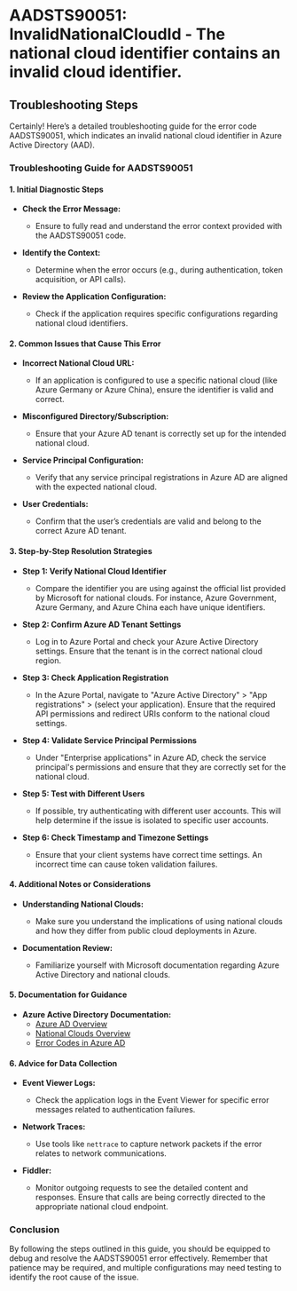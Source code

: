 
# AADSTS90051: InvalidNationalCloudId - The national cloud identifier contains an invalid cloud identifier.


## Troubleshooting Steps
Certainly! Here’s a detailed troubleshooting guide for the error code AADSTS90051, which indicates an invalid national cloud identifier in Azure Active Directory (AAD).

### Troubleshooting Guide for AADSTS90051

#### 1. Initial Diagnostic Steps
- **Check the Error Message:**
  - Ensure to fully read and understand the error context provided with the AADSTS90051 code.
  
- **Identify the Context:**
  - Determine when the error occurs (e.g., during authentication, token acquisition, or API calls).
  
- **Review the Application Configuration:**
  - Check if the application requires specific configurations regarding national cloud identifiers.

#### 2. Common Issues that Cause This Error
- **Incorrect National Cloud URL:**
  - If an application is configured to use a specific national cloud (like Azure Germany or Azure China), ensure the identifier is valid and correct.
  
- **Misconfigured Directory/Subscription:**
  - Ensure that your Azure AD tenant is correctly set up for the intended national cloud.

- **Service Principal Configuration:**
  - Verify that any service principal registrations in Azure AD are aligned with the expected national cloud.

- **User Credentials:**
  - Confirm that the user’s credentials are valid and belong to the correct Azure AD tenant.

#### 3. Step-by-Step Resolution Strategies
- **Step 1: Verify National Cloud Identifier**
  - Compare the identifier you are using against the official list provided by Microsoft for national clouds. For instance, Azure Government, Azure Germany, and Azure China each have unique identifiers.

- **Step 2: Confirm Azure AD Tenant Settings**
  - Log in to Azure Portal and check your Azure Active Directory settings. Ensure that the tenant is in the correct national cloud region.
  
- **Step 3: Check Application Registration**
  - In the Azure Portal, navigate to "Azure Active Directory" > "App registrations" > (select your application). Ensure that the required API permissions and redirect URIs conform to the national cloud settings.

- **Step 4: Validate Service Principal Permissions**
  - Under "Enterprise applications" in Azure AD, check the service principal's permissions and ensure that they are correctly set for the national cloud.

- **Step 5: Test with Different Users**
  - If possible, try authenticating with different user accounts. This will help determine if the issue is isolated to specific user accounts.

- **Step 6: Check Timestamp and Timezone Settings**
  - Ensure that your client systems have correct time settings. An incorrect time can cause token validation failures.

#### 4. Additional Notes or Considerations
- **Understanding National Clouds:**
  - Make sure you understand the implications of using national clouds and how they differ from public cloud deployments in Azure.

- **Documentation Review:**
  - Familiarize yourself with Microsoft documentation regarding Azure Active Directory and national clouds.

#### 5. Documentation for Guidance
- **Azure Active Directory Documentation:**
  - [Azure AD Overview](https://docs.microsoft.com/en-us/azure/active-directory/develop/active-directory-whats-new)
  - [National Clouds Overview](https://docs.microsoft.com/en-us/azure/azure-government/documentation-government-cloud)
  - [Error Codes in Azure AD](https://docs.microsoft.com/en-us/azure/active-directory/develop/reference-aad-error-codes#common-azure-ad-error-codes)

#### 6. Advice for Data Collection
- **Event Viewer Logs:**
  - Check the application logs in the Event Viewer for specific error messages related to authentication failures.
  
- **Network Traces:**
  - Use tools like `nettrace` to capture network packets if the error relates to network communications.
  
- **Fiddler:**
  - Monitor outgoing requests to see the detailed content and responses. Ensure that calls are being correctly directed to the appropriate national cloud endpoint.

### Conclusion
By following the steps outlined in this guide, you should be equipped to debug and resolve the AADSTS90051 error effectively. Remember that patience may be required, and multiple configurations may need testing to identify the root cause of the issue.